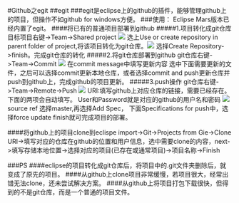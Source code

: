 #Github之egit
##egit
###egit是eclipse上的github的插件，能够管理github上的项目，但操作不如github for windows方便。
###使用：
Eclipse Mars版本已经内置了egit。
####将已有的普通项目部署到github
#####1.项目转化成git仓库
目标项目右键->Team->Shared project
![](http://i.imgur.com/uxtjrx2.png)
选上Use or create repository in parent folder of project,将该项目转化为git仓库。![](http://i.imgur.com/ON9b4Qv.png)
选择Create Repository->finish。完成git仓库的转化
#####2.将git仓库部署到github
git仓库右键->Team->Commit
![](http://i.imgur.com/ElABjTD.png)
在commit message中填写更新内容
选中下面需要更新的文件，之后可以选择commit更新本地仓库，或者选择commit and push更新仓库并push到github上，完成github的项目更新。
#####3.push操作
git仓库右键->Team->Remote->Push
![](http://i.imgur.com/ia6emMA.png)
URI:填写github上对应仓库的链接，需要已经存在。下面的两项会自动填写。
User和Password就是对应的github的用户名和密码
![](http://i.imgur.com/5c6x2s0.png)
source ref 选择master,再选择Add Spec，
下面Specifications for push中，选择force update
finish就可完成项目的部署。

####将github上的项目clone到eclispe
import->Git->Projects from Gie->Clone URI->填写对应的仓库在github的位置和用户信息，选中需要clone的内容，next->填写存储本地位置->选择对应的项目(已存在或通常项目)->项目名称->Finish



###PS
####eclipse的项目转化成git仓库后，将项目中的.git文件夹删除后，就变成了原先的项目。
####从github上clone项目非常缓慢，若项目很大，经常出错无法clone，还未尝试解决方案。
####从github上将项目打包下载很快，但得到的不是git仓库，而是一个普通的项目文件。